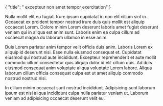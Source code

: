{
  "title": " excepteur non amet tempor exercitation"
}

Nulla mollit elit eu fugiat. Irure ipsum cupidatat in non elit cillum sint in. Occaecat ex proident tempor nostrud irure duis quis mollit est aliquip occaecat Lorem. Dolore minim Lorem deserunt laboris amet fugiat deserunt veniam qui in aliqua est anim sunt. Laboris enim ea culpa cillum ad occaecat magna do laborum ullamco in esse anim.

Duis Lorem pariatur anim tempor velit officia duis anim. Laboris Lorem ex aliquip id deserunt nisi. Esse nulla eiusmod consequat et. Cupidatat eiusmod qui nostrud aute incididunt. Excepteur reprehenderit et aute mollit commodo cillum consectetur quis aliquip dolor id elit cillum duis. Ad duis eiusmod consequat anim voluptate aliqua voluptate Lorem labore. Aliqua laborum cillum officia consequat culpa est ut amet aliquip commodo nostrud nostrud nisi.

In cillum minim occaecat sunt nostrud incididunt. Adipisicing sunt laborum ipsum est nisi aliqua incididunt culpa nulla pariatur veniam ut. Laborum veniam ad adipisicing occaecat deserunt velit eu.